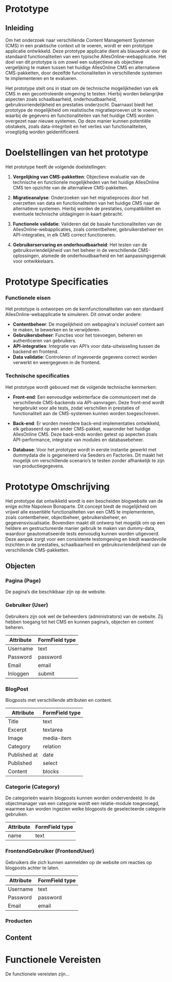 # Prototype

## Inleiding
Om het onderzoek naar verschillende Content Management Systemen (CMS) in een praktische context uit te voeren, wordt er een prototype applicatie ontwikkeld. Deze prototype applicatie dient als blauwdruk voor de standaard functionaliteiten van een typische AllesOnline-webapplicatie. Het doel van dit prototype is om zowel een subjectieve als objectieve vergelijking te maken tussen het huidige AllesOnline CMS en alternatieve CMS-pakketten, door dezelfde functionaliteiten in verschillende systemen te implementeren en te evalueren.

Het prototype stelt ons in staat om de technische mogelijkheden van elk CMS in een gecontroleerde omgeving te testen. Hierbij worden belangrijke aspecten zoals schaalbaarheid, onderhoudbaarheid, gebruiksvriendelijkheid en prestaties onderzocht. Daarnaast biedt het prototype de mogelijkheid om realistische migratieproeven uit te voeren, waarbij de gegevens en functionaliteiten van het huidige CMS worden overgezet naar nieuwe systemen. Op deze manier kunnen potentiële obstakels, zoals data-integriteit en het verlies van functionaliteiten, vroegtijdig worden geïdentificeerd.

# Doelstellingen van het prototype
Het prototype heeft de volgende doelstellingen:

1. **Vergelijking van CMS-pakketten**: Objectieve evaluatie van de technische en functionele mogelijkheden van het huidige AllesOnline CMS ten opzichte van de alternatieve CMS-pakketten.
   
2. **Migratieanalyse**: Onderzoeken van het migratieproces door het overzetten van data en functionaliteiten van het huidige CMS naar de alternatieve systemen. Hierbij worden de prestaties, compatibiliteit en eventuele technische uitdagingen in kaart gebracht.

3. **Functionele validatie**: Valideren dat de basale functionaliteiten van de AllesOnline-webapplicaties, zoals contentbeheer, gebruikersbeheer en API-integraties, in elk CMS correct functioneren.

4. **Gebruikerservaring en onderhoudbaarheid**: Het testen van de gebruiksvriendelijkheid van het beheer in de verschillende CMS-oplossingen, alsmede de onderhoudbaarheid en het aanpassingsgemak voor ontwikkelaars.

# Prototype Specificaties
### Functionele eisen
Het prototype is ontworpen om de kernfunctionaliteiten van een standaard AllesOnline-webapplicatie te simuleren. Dit omvat onder andere:

- **Contentbeheer**: De mogelijkheid om webpagina's inclusief content aan te maken, te bewerken en te verwijderen.
- **Gebruikersbeheer**: Functies voor het toevoegen, beheren en authenticeren van gebruikers.
- **API-integraties**: Integratie van API’s voor data-uitwisseling tussen de backend en frontend.
- **Data validatie**: Controleren of ingevoerde gegevens correct worden verwerkt en weergegeven in de frontend.

### Technische specificaties
Het prototype wordt gebouwd met de volgende technische kenmerken:

- **Front-end**: Een eenvoudige webinterface die communiceert met de verschillende CMS-backends via API-aanvragen. Deze front-end wordt hergebruikt voor alle tests, zodat verschillen in prestaties of functionaliteit aan de CMS-systemen kunnen worden toegeschreven.
  
- **Back-end**: Er worden meerdere back-end implementaties ontwikkeld, elk gebaseerd op een ander CMS-pakket, waaronder het huidige AllesOnline CMS. Deze back-ends worden getest op aspecten zoals API-performance, integratie van modules en databasebeheer.
  
- **Database**: Voor het prototype wordt in eerste instantie gewerkt met dummydata die is gegenereerd via Seeders en Factories. Dit maakt het mogelijk om verschillende scenario’s te testen zonder afhankelijk te zijn van productiegegevens.

# Prototype Omschrijving
Het prototype dat ontwikkeld wordt is een bescheiden blogwebsite van de enige echte Napoleon Bonaparte. Dit concept biedt de mogelijkheid om vrijwel alle essentiële functionaliteiten van een CMS te implementeren, zoals contentbeheer, objectbeheer, gebruikersbeheer, en gegevensvisualisatie. Bovendien maakt dit ontwerp het mogelijk om op een heldere en gestructureerde manier gebruik te maken van dummy-data, waardoor geautomatiseerde tests eenvoudig kunnen worden uitgevoerd. Deze aanpak zorgt voor een consistente testomgeving en biedt waardevolle inzichten in de prestaties, schaalbaarheid en gebruiksvriendelijkheid van de verschillende CMS-pakketten.

## Objecten
### Pagina (Page)
De pagina’s die beschikbaar zijn op de website.

### Gebruiker (User)
Gebruikers zijn ook wel de beheerders (administrators) van de website. Zij hebben toegang tot het CMS en kunnen pagina’s, objecten en content beheren.

| Attribute | FormField type |
| --------- | -------------- |
| Username  | text           |
| Password  | password       |
| Email     | email          |
| Inloggen  | submit         |

### BlogPost
Blogposts met verschillende attributen en content.

| Attribute    | FormField type |
| ------------ | -------------- |
| Title        | text           |
| Excerpt      | textarea       |
| Image        | media-item     |
| Category     | relation       |
| Published at | date           |
| Published    | select         |
| Content      | blocks         |

### Categorie (Category)
De categorieën waarin blogposts kunnen worden onderverdeeld. In de objectmanager van een categorie wordt een relatie-module toegevoegd, waarmee kan worden ingezien welke blogposts de geselecteerde categorie gebruiken.

| Attribute | FormField type |
| --------- | -------------- |
| name      | text           |

### FrontendGebruiker (FrontendUser)
Gebruikers die zich kunnen aanmelden op de website om reacties op blogposts achter te laten.

| Attribute | FormField type |
| --------- | -------------- |
| Username  | text           |
| Password  | password       |
| Email     | email          |

### Producten


## Content
### 
# Functionele Vereisten
De functionele vereisten zijn... 
